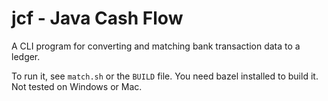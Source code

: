 # jcf - Java Cash Flow

A CLI program for converting and matching bank transaction data to a ledger.

To run it, see `match.sh` or the `BUILD` file. You need bazel installed to build it. Not tested on Windows or Mac.

